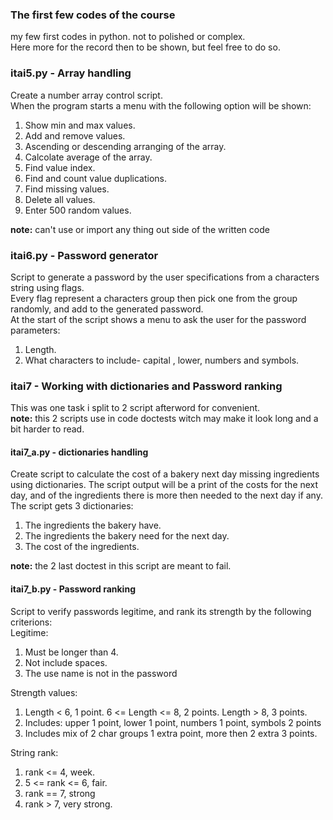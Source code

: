 ### The first few codes of the course
my few first codes in python. not to polished or complex.  
Here more for the record then to be shown, but feel free to do so.  

### itai5.py - Array handling  
Create a number array control script.  
When the program starts a menu with the following option will be shown:  
  1. Show min and max values.  
  2. Add and remove values.  
  3. Ascending or descending arranging of the array.  
  4. Calcolate average of the array.  
  5. Find value index.  
  6. Find and count value duplications.  
  7. Find missing values.  
  8. Delete all values.  
  9. Enter 500 random values.  
  
  **note:** can't use or import any thing out side of the written code

### itai6.py - Password generator  
Script to generate a password by the user specifications from a characters string using flags.  
Every flag represent a characters group then pick one from the group randomly, and add to the generated password.  
At the start of the script shows a menu to ask the user for the password parameters:
1.	Length.  
2.	What characters to include- capital , lower, numbers and symbols.

### itai7 - Working with dictionaries and Password ranking
This was one task i split to 2 script afterword for convenient.  
**note:** this 2 scripts use in code doctests witch may make it look long and a bit harder to read.
#### itai7_a.py - dictionaries handling
Create script to calculate the cost of a bakery next day missing ingredients using dictionaries. 
The script output will be a print of the costs for the next day, and of the ingredients there is more then needed to the next day if any.  
The script gets 3 dictionaries:  
  1.	The ingredients the bakery have.  
  2.	The ingredients the bakery need for the next day.  
  3.	The cost of the ingredients.  

**note:** the 2 last doctest in this script are meant to fail.
#### itai7_b.py - Password ranking
Script to verify passwords legitime, and rank its strength by the following criterions:  
Legitime:
1.	Must be longer than 4.
2.	Not include spaces.
3.	The use name is not in the password

Strength values:
1.	Length < 6, 1 point. 6 <= Length <= 8, 2 points. Length > 8, 3 points.
2.	Includes: upper 1 point, lower 1 point, numbers 1 point, symbols 2 points
3.	Includes mix of 2 char groups 1 extra point, more then 2 extra 3 points.

String rank:
1. rank <= 4, week.
2. 5 <= rank <= 6, fair.
3. rank == 7, strong
4. rank > 7, very strong.
